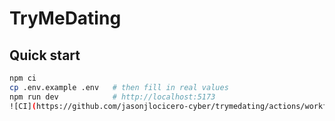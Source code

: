 # TryMeDating

## Quick start
```bash
npm ci
cp .env.example .env   # then fill in real values
npm run dev            # http://localhost:5173
![CI](https://github.com/jasonjlocicero-cyber/trymedating/actions/workflows/ci.yml/badge.svg)

